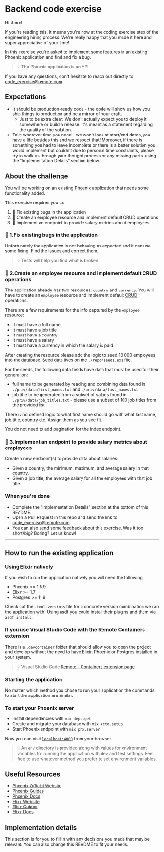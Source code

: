 # Backend code exercise

Hi there!

If you're reading this, it means you're now at the coding exercise step of the engineering hiring process. We're really happy that you made it here and super appreciative of your time!

In this exercise you're asked to implement some features in an existing Phoenix application and find and fix a bug.

> 💡 The Phoenix application is an API

If you have any questions, don't hesitate to reach out directly to code_exercise@remote.com.

## Expectations

* It should be production-ready code - the code will show us how you ship things to production and be a mirror of your craft.
  * Just to be extra clear: We don't actually expect you to deploy it somewhere or build a release. It's meant as a statement regarding the quality of the solution.
* Take whatever time you need - we won’t look at start/end dates, you have a life besides this and we respect that! Moreover, if there is something you had to leave incomplete or there is a better solution you would implement but couldn’t due to personal time constraints, please try to walk us through your thought process or any missing parts, using the “Implementation Details” section below.

## About the challenge

You will be working on an existing [Phoenix](https://www.phoenixframework.org/) application that needs some functionality added.

This exercise requires you to:

1. 🔧 Fix existing bugs in the application
2. 📑 Create an employee resource and implement default CRUD operations
3. 🧮 Implement an endpoint to provide salary metrics about employees

### 🔧 1.Fix existing bugs in the application

Unfortunately the application is not behaving as expected and it can use some fixing. Find the issues and correct them.

> 💡 Tests will help you find what is broken

### 📑 2.Create an employee resource and implement default CRUD operations

The application already has two resources: `country` and `currency`. You will have to create an `employee` resource and implement default [CRUD](https://en.wikipedia.org/wiki/Create,_read,_update_and_delete) operations.

There are a few requirements for the info captured by the `employee` resource:

* It must have a full name
* It must have a job title
* It must have a country
* It must have a salary
* It must have a currency in which the salary is paid

After creating the resource please add the logic to seed 10 000 employees into the database. Seed data lives on the `./repo/seeds.exs` file.

For the seeds, the following data fields have data that must be used for their generation:
* full name to be generated by reading and combining data found in `./priv/data/first_names.txt` and `./priv/data/last_names.txt`
* job title to be generated from a subset of values found in `./priv/data/job_titles.txt` - please use a subset of 100 job titles from the provided list

There is no defined logic to what first name should go with what last name, job title, country etc. Assign them as you see fit.

You do not need to add pagination for the index endpoint.

### 🧮 3.Implement an endpoint to provide salary metrics about employees

Create a new endpoint(s) to provide data about salaries:

* Given a country, the minimum, maximum, and average salary in that country.
* Given a job title, the average salary for all the employees with that job title.

### When you're done

- Complete the "Implementation Details" section at the bottom of this README.
- Open a Pull Request in this repo and send the link to code_exercise@remote.com.
- You can also send some feedback about this exercise. Was it too short/big? Boring? Let us know!

---

## How to run the existing application

### Using Elixir natively

If you wish to run the application natively you will need the following:

* Phoenix >= 1.5.9
* Elixir >= 1.7
* Postgres >= 11.9

Check out the `.tool-versions` file for a concrete version combination we ran the application with. Using [asdf](https://github.com/asdf-vm/asdf) you could install their plugins and them via `asdf install`.

### If you use Visual Studio Code with the Remote Containers extension

There is a `.devcontainer` folder that should allow you to open the project and develop without the need to have Elixir, Phoenix or Postgres installed in your system.

> 💡 Visual Studio Code [Remote - Containers extension page](https://marketplace.visualstudio.com/items?itemName=ms-vscode-remote.remote-containers)

### Starting the application

No matter which method you chose to run your application the commands to start the application are similar.

### To start your Phoenix server

* Install dependencies with `mix deps.get`
* Create and migrate your database with `mix ecto.setup`
* Start Phoenix endpoint with `mix phx.server`

Now you can visit [`localhost:4000`](http://localhost:4000) from your browser.

> 💡 An `env` directory is provided along with values for environment variables for running the application with dev and test settings. Feel free to use whatever method you prefer to set environment variables.

## Useful Resources

* [Phoenix Official Website](https://www.phoenixframework.org/)
* [Phoenix Guides](https://hexdocs.pm/phoenix/overview.html)
* [Phoenix Docs](https://hexdocs.pm/phoenix)
* [Elixir Website](https://elixir-lang.org/)
* [Elixir Guides](https://elixir-lang.org/getting-started/introduction.html)
* [Elixir Docs](https://elixir-lang.org/docs.html)

## Implementation details

This section is for you to fill in with any decisions you made that may be relevant. You can also change this README to fit your needs.
